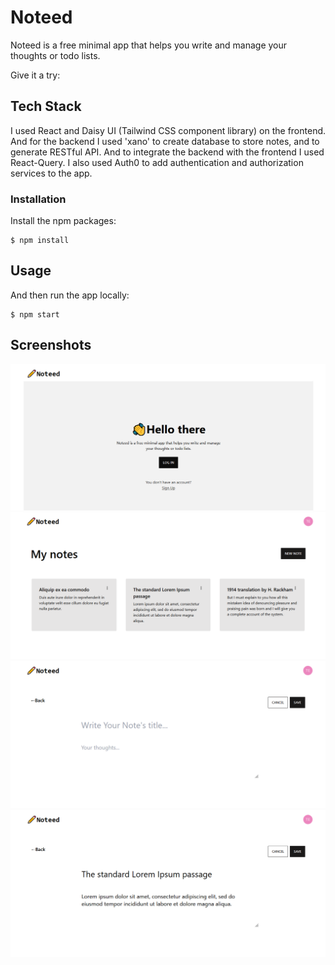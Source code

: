 # Noteed

Noteed is a free minimal app that helps you write and manage your thoughts or todo lists.

Give it a try:

## Tech Stack

I used React and Daisy UI (Tailwind CSS component library) on the frontend. And for the backend I used 'xano' to create database to store notes,
and to generate RESTful API. And to integrate the backend with the frontend I used React-Query. I also used Auth0 to add authentication and authorization services to the app.


### Installation

Install the npm packages:

```
$ npm install
```

## Usage

And then run the app locally:

```
$ npm start
```

## Screenshots

<img src="https://github.com/Salaheddine999/Noteed/blob/main/src/assets/noteed1.PNG" width="full" title="hover text">
<img src="https://github.com/Salaheddine999/Noteed/blob/main/src/assets/noteed_2.PNG" width="full" title="hover text">
<img src="https://github.com/Salaheddine999/Noteed/blob/main/src/assets/noteed_3.PNG" width="full" title="hover text">
<img src="https://github.com/Salaheddine999/Noteed/blob/main/src/assets/noteed_4.PNG" width="full" title="hover text">
